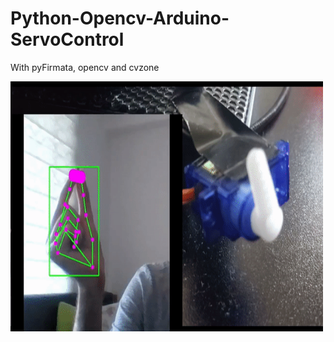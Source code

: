 # Python-Opencv-Arduino-ServoControl
With pyFirmata, opencv and cvzone 

<img src="https://github.com/heimdilon/Python-Opencv-Arduino-ServoControl/blob/main/pics/demo.gif" width="500" height="400" />

